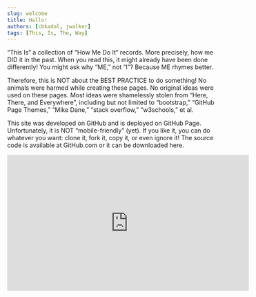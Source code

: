 ```yaml
---
slug: welcome
title: Hallo!
authors: [cbkadal, jwalker]
tags: [This, Is, The, Way]
---
```


“This Is“ a collection of “How Me Do It“ records. More precisely, how me DID it in the past. When you read this, it might already have been done differently! You might ask why “ME,” not “I”? Because ME rhymes better.

Therefore, this is NOT about the BEST PRACTICE to do something! No animals were harmed while creating these pages. No original ideas were used on these pages. Most ideas were shamelessly stolen from “Here, There, and Everywhere”, including but not limited to “bootstrap,” “GitHub Page Themes,” “Mike Dane,” “stack overflow,” “w3schools,” et al.

This site was developed on GitHub and is deployed on GitHub Page. Unfortunately, it is NOT “mobile-friendly” (yet). If you like it, you can do whatever you want: clone it, fork it, copy it, or even ignore it! The source code is available at GitHub.com or it can be downloaded here.

<iframe width="560" height="315" src="https://www.youtube.com/embed/jEoM3qan9Gs" frameborder="0" allowfullscreen></iframe>
